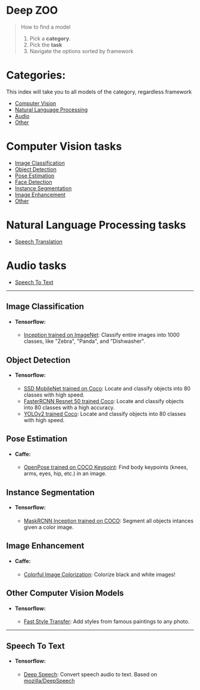# Deep ZOO  

> How to find a model
> 1. Pick a **category**.
> 2. Pick the **task**
> 3. Navigate the options sorted by framework

# Categories:

This index will take you to all models of the category, regardless framework

- [Computer Vision](#computer-vision-tasks)
- [Natural Language Processing](#natural-language-processing-tasks)
- [Audio](#audio-tasks)
- [Other](#other)

# Computer Vision tasks

- [Image Classification](#image-classification)
- [Object Detection](#object-detection)
- [Pose Estimation](#pose-estimation)
- [Face Detection](#face-detection)
- [Instance Segmentation](#instance-segmentation)
- [Image Enhancement](#image-enhancement)
- [Other](#other-computer-vision-models)

# Natural Language Processing tasks
- [Speech Translation](#speech-translation)

# Audio tasks
- [Speech To Text](#speech-to-text)

---

## Image Classification

- #### Tensorflow: 
    - [Inception trained on ImageNet](./inception_imagenet/): Classify entire images into 1000 classes, like "Zebra", "Panda", and "Dishwasher".

## Object Detection

- #### Tensorflow: 
    - [SSD MobileNet trained on Coco](./ssd_mobilenet_v2_coco/): Locate and classify objects into 80 classes with high speed.
    - [FasterRCNN Resnet 50 trained Coco](./faster_rcnn_resnet50_coco/): Locate and classify objects into 80 classes with a high accuracy.
    - [YOLOv2 trained Coco](./yolov2_coco/): Locate and classify objects into 80 classes with high speed.

## Pose Estimation

- #### Caffe: 
    - [OpenPose trained on COCO Keypoint](./openpose_coco/): Find body keypoints (knees, arms, eyes, hip, etc.) in an image.

## Instance Segmentation

- #### Tensorflow: 
    - [MaskRCNN Inception trained on COCO](./mask_rcnn_inception_v2_coco/): Segment all objects intances given a color image.

## Image Enhancement

- #### Caffe: 
    - [Colorful Image Colorization](./zhang_colorization/): Colorize black and white images!


## Other Computer Vision  Models

- #### Tensorflow: 
    - [Fast Style Transfer](./fast-style-transfer/): Add styles from famous paintings to any photo.

---

## Speech To Text

- #### Tensorflow: 
    - [Deep Speech](./deep-speech/): Convert speech audio to text. Based on [mozilla/DeepSpeech](https://github.com/mozilla/DeepSpeech)

